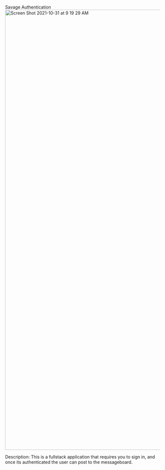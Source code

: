 Savage Authentication
<img width="1425" alt="Screen Shot 2021-10-31 at 9 19 29 AM" src="https://user-images.githubusercontent.com/88952205/139585523-f3fd4a0f-7d02-4132-ac03-b14b15b84a5d.png">

Description: This is a fullstack application that requires you to sign in, and once its authenticated the user can post to the messageboard.
